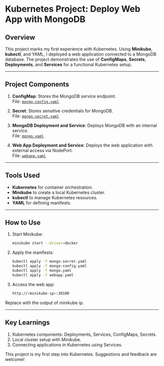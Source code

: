 # Kubernetes Project: Deploy Web App with MongoDB

## Overview
This project marks my first experience with Kubernetes. Using **Minikube**, **kubectl**, and YAML, I deployed a web application connected to a MongoDB database. The project demonstrates the use of **ConfigMaps**, **Secrets**, **Deployments**, and **Services** for a functional Kubernetes setup.

---

## Project Components
1. **ConfigMap**: Stores the MongoDB service endpoint.  
   File: [`mongo-config.yaml`](mongo-config.yaml)

2. **Secret**: Stores sensitive credentials for MongoDB.  
   File: [`mongo-secret.yaml`](mongo-secret.yaml)

3. **MongoDB Deployment and Service**: Deploys MongoDB with an internal service.  
   File: [`mongo.yaml`](mongo.yaml)

4. **Web App Deployment and Service**: Deploys the web application with external access via NodePort.  
   File: [`webapp.yaml`](webapp.yaml)

---

## Tools Used
- **Kubernetes** for container orchestration.
- **Minikube** to create a local Kubernetes cluster.
- **kubectl** to manage Kubernetes resources.
- **YAML** for defining manifests.

---

## How to Use
1. Start Minikube:
   ```bash
   minikube start --driver=docker

2. Apply the manifests:
    ```bash
    kubectl apply -f mongo-secret.yaml
    kubectl apply -f mongo-config.yaml
    kubectl apply -f mongo.yaml
    kubectl apply -f webapp.yaml

3. Access the web app:

    ```bash
    http://<minikube-ip>:30100
Replace <minikube-ip> with the output of minikube ip.

---   

## Key Learnings
1. Kubernetes components: Deployments, Services, ConfigMaps, Secrets.
2. Local cluster setup with Minikube.
3. Connecting applications in Kubernetes using Services.

This project is my first step into Kubernetes. Suggestions and feedback are welcome!